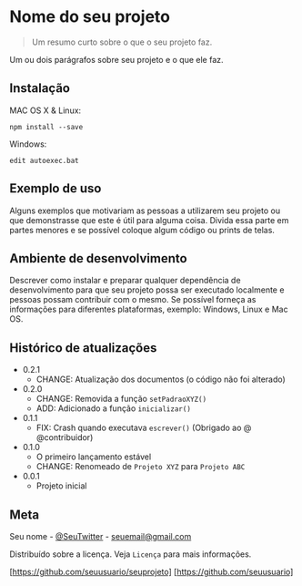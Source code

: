 # Nome do seu projeto
> Um resumo curto sobre o que o seu projeto faz.

Um ou dois parágrafos sobre seu projeto e o que ele faz.

## Instalação

MAC OS X & Linux:

```shell
npm install --save
```

Windows:

```shell
edit autoexec.bat
```

## Exemplo de uso

Alguns exemplos que motivariam as pessoas a utilizarem seu projeto ou que demonstrasse que este é útil para alguma coisa. Divida essa parte em partes menores e se possível coloque algum código ou prints de telas.

## Ambiente de desenvolvimento

Descrever como instalar e preparar qualquer dependência de desenvolvimento para que seu projeto possa ser executado localmente e pessoas possam contribuir com o mesmo.
Se possível forneça as informações para diferentes plataformas, exemplo: Windows, Linux e Mac OS.

## Histórico de atualizações

* 0.2.1
    * CHANGE: Atualização dos documentos (o código não foi alterado)
* 0.2.0
    * CHANGE: Removida a função `setPadraoXYZ()`
    * ADD: Adicionado a função `inicializar()`
* 0.1.1
    * FIX: Crash quando executava `escrever()` (Obrigado ao @
    @contribuidor)
* 0.1.0
    * O primeiro lançamento estável
    * CHANGE: Renomeado de `Projeto XYZ` para `Projeto ABC`
* 0.0.1
    * Projeto inicial

## Meta

Seu nome - [@SeuTwitter](#) - seuemail@gmail.com

Distribuído sobre a licença. Veja `Licença` para mais informações.

[https://github.com/seuusuario/seuprojeto]
[https://github.com/seuusuario]